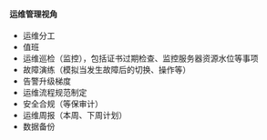 #### 运维管理视角
- 运维分工
- 值班
- 运维巡检（监控），包括证书过期检查、监控服务器资源水位等事项
- 故障演练（模拟当发生故障后的切换、操作等）
- 告警升级梯度
- 运维流程规范制定
- 安全合规（等保审计）
- 运维周报（本周、下周计划）
- 数据备份
